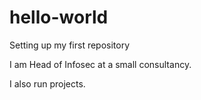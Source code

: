 # hello-world
Setting up my first repository

I am Head of Infosec at a small consultancy.

I also run projects.
